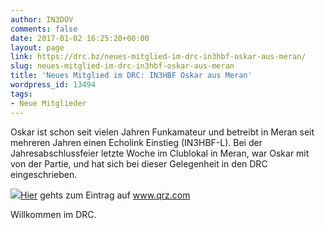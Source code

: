```yaml
---
author: IN3DOV
comments: false
date: 2017-01-02 16:25:20+00:00
layout: page
link: https://drc.bz/neues-mitglied-im-drc-in3hbf-oskar-aus-meran/
slug: neues-mitglied-im-drc-in3hbf-oskar-aus-meran
title: 'Neues Mitglied im DRC: IN3HBF Oskar aus Meran'
wordpress_id: 13494
tags:
- Neue Mitglieder
---
```


Oskar ist schon seit vielen Jahren Funkamateur und betreibt in Meran seit mehreren Jahren einen Echolink Einstieg (IN3HBF-L). Bei der Jahresabschlussfeier letzte Woche im Clublokal in Meran, war Oskar mit von der Partie, und hat sich bei dieser Gelegenheit in den DRC eingeschrieben.

[![](https://s3.amazonaws.com/files.qrz.com/f/in3hbf/in3hbf.jpg)Hier](https://www.qrz.com/lookup/in3hbf) gehts zum Eintrag auf www.qrz.com

Willkommen im DRC.


